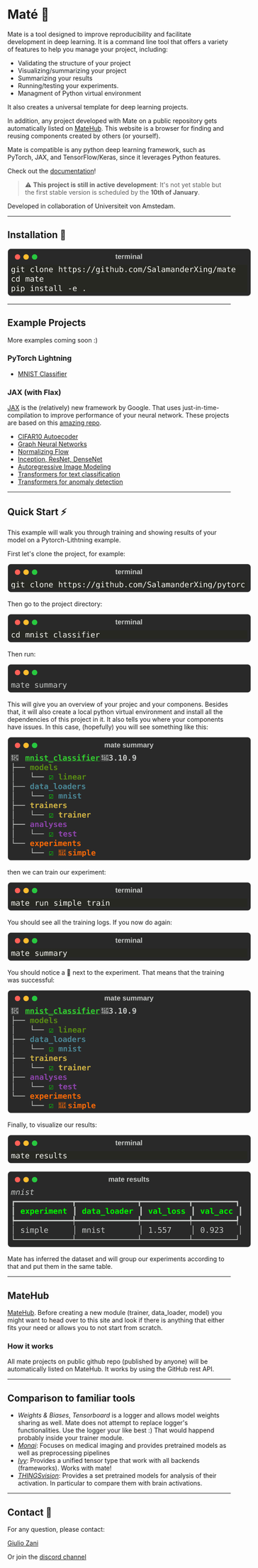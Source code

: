 # Maté 🧉

Mate is a tool designed to improve reproducibility and facilitate development in deep learning. It is a command line tool that offers a variety of features to help you manage your project, including:

- Validating the structure of your project
- Visualizing/summarizing your project
- Summarizing your results
- Running/testing your experiments.
- Managment of Python virtual environment

It also creates a universal template for deep learning projects.

In addition, any project developed with Mate on a public repository gets automatically listed on [MateHub](https://salamanderxing.github.io/matehub). This website is a browser for finding and reusing components created by others (or yourself).

Mate is compatible is any python deep learning framework, such as PyTorch, JAX, and TensorFlow/Keras, since it leverages Python features.


Check out the [documentation](https://salamanderxing.github.io/mate)!


> ⚠️ **This project is still in active development**: It's not yet stable but the first stable version is scheduled by the **10th of January**.

Developed in collaboration of Universiteit von Amstedam.

---

## Installation 🔌

<p align="center" style="">
    <img src="./imgs/bash_8b3d5a8def640d1dc9b67d83aff7397e.svg" style="max-width:550px" alt="Your Image">
</p>

---

## Example Projects

More examples coming soon :)

### PyTorch Lightning

- [MNIST Classifier](https://github.com/SalamanderXing/pytorch-lightning-mnist)

### JAX (with Flax)
[JAX](https://github.com/google/jax) is the (relatively) new framework by Google. That uses just-in-time-compilation to improve performance of your neural network.
These projects are based on this [amazing repo](https://github.com/phlippe/uvadlc_notebooks/tree/master/docs/tutorial_notebooks/JAX).

- [CIFAR10 Autoecoder](https://github.com/SalamanderXing/jax-ae)
- [Graph Neural Networks](https://github.com/SalamanderXing/jax-gnn)
- [Normalizing Flow](https://github.com/SalamanderXing/jax-normalizing-flow)
- [Inception, ResNet, DenseNet](https://github.com/SalamanderXing/jax-inception-resnet-densenet)
- [Autoregressive Image Modeling](https://github.com/SalamanderXing/jax-autoregressive-image-modeling)
- [Transformers for text classification](https://github.com/SalamanderXing/jax-transformers)
- [Transformers for anomaly detection](https://github.com/SalamanderXing/jax-anomaly-detection)

---

## Quick Start ⚡
This example will walk you through training and showing results of your model on a Pytorch-Lithtning example. 

First let's clone the project, for example: 
<p align="center" style="">
    <img src="./imgs/bash_49449704768719c08e05230ff2ab1f5b.svg" style="max-width:550px" alt="Your Image">
</p>
Then go to the project directory:
<p align="center" style="">
    <img src="./imgs/bash_921a8028dd628088e0c41e17f4ab2d06.svg" style="max-width:550px" alt="Your Image">
</p>
Then run:
<p align="center" style="">
    <img src="./imgs/None_cacf09445830e5e547952f44e09ae2a6.svg" style="max-width:550px" alt="Your Image">
</p>
This will give you an overview of your projec and your componens. Besides that, it will also create a local python virtual environment and install all the dependencies of this project in it. It also tells you where your components have issues. In this case, (hopefully) you will see something like this:
<p align="center" style="">
    <img src="./imgs/exec_5ac24db831400cf68943454e2be32f48.svg" style="max-width:550px" alt="Your Image">
</p>

then we can train our experiment:

<p align="center" style="">
    <img src="./imgs/bash_27e5978a0d23c95eaa27ace2684499f6.svg" style="max-width:550px" alt="Your Image">
</p>

You should see all the training logs.
If you now do again:
<p align="center" style="">
    <img src="./imgs/bash_cacf09445830e5e547952f44e09ae2a6.svg" style="max-width:550px" alt="Your Image">
</p>
You should notice a 💪 next to the experiment. That means that the training was successful:
<p align="center" style="">
    <img src="./imgs/exec_5ac24db831400cf68943454e2be32f48.svg" style="max-width:550px" alt="Your Image">
</p>


Finally, to visualize our results:

<p align="center" style="">
    <img src="./imgs/bash_eda9dcc34a8ecfc1ae5dc9aafab9c28d.svg" style="max-width:550px" alt="Your Image">
</p>

<p align="center" style="">
    <img src="./imgs/exec_e2b436d13e17ff69e83786cac9a87b76.svg" style="max-width:550px" alt="Your Image">
</p>

Mate has inferred the dataset and will group our experiments according to that and put them in the same table.

---

## MateHub

[MateHub](https://salamanderxing.github.io/mate/). Before creating a new module (trainer, data_loader, model) you might want to head over to this site and look if there is anything that either fits your need or allows you to not start from scratch. 

### How it works
All mate projects on public github repo (published by anyone) will be automatically listed on MateHub. It works by using the GitHub rest API.

---

## Comparison to familiar tools

- *Weights & Biases*, *Tensorboard*  is a logger and allows model weights sharing as well. Mate does not attempt to replace logger's functionalities. Use the logger your like best :) That would happend probably inside your trainer module. 
- *[Monai](https://github.com/Project-MONAI/MONAI)*: Focuses on medical imaging and provides pretrained models as well as preprocessing pipelines
- *[Ivy](https://github.com/unifyai/ivy)*: Provides a unified tensor type that work with all backends (frameworks). Works with mate!
- *[THINGSvision](https://github.com/ViCCo-Group/thingsvision)*: Provides a set pretrained models for analysis of their activation. In particular to compare them with brain activations.

---

## Contact 🤝 

For any question, please contact:

[Giulio Zani](mailto:g.zani@uva.nl)

Or join the [discord channel](https://discord.gg/HyNgjBAQZR)
